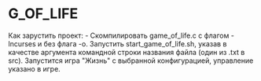 # G_OF_LIFE 
Как зарустить проект:
    - Скомпилировать game_of_life.c с флагом -lncurses и без флага -o. Запустить start_game_of_life.sh,
      указав в качестве аргумента командной строки названия файла (один из .txt в src). Запустится игра "Жизнь" с 
      выбранной конфигурацией, управление указано в игре.
